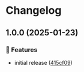 # Changelog

## 1.0.0 (2025-01-23)

### 🌟 Features

- initial release ([415cf09](https://github.com/Norgate-AV/NAVDatabase.Amx.ExtronSwitchSW-HDMI/commit/415cf0991720a989e7eb60379e3f3afc5e2afbdc))
